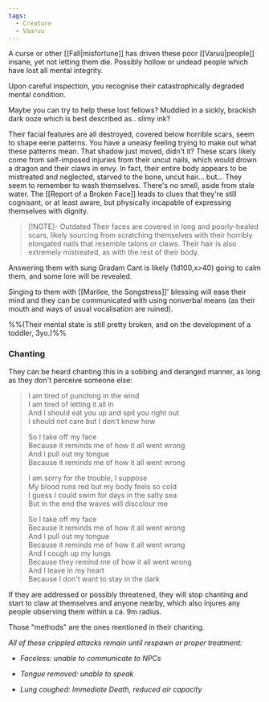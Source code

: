 ```yaml
---
tags:
  - Creature
  - Vaaruu
---
```


A curse or other [[Fall|misfortune]] has driven these poor [[Varuú|people]] insane, yet not letting them die.
Possibly hollow or undead people which have lost all mental integrity.

Upon careful inspection, you recognise their catastrophically degraded mental condition.

Maybe you can try to help these lost fellows?
Muddled in a sickly, brackish dark ooze which is best described as.. slimy ink?

Their facial features are all destroyed, covered below horrible scars, seem to shape eerie patterns. You have a uneasy feeling trying to make out what these patterns mean. That shadow just moved, didn't it?
These scars likely come from self-imposed injuries from their uncut nails, which would drown a dragon and their claws in envy. 
In fact, their entire body appears to be mistreated and neglected, starved to the bone, uncut hair... but... They seem to remember to wash themselves. There's no smell, aside from stale water.
The [[Report of a Broken Face]] leads to clues that they're still cognisant, or at least aware, but physically incapable of expressing themselves with dignity. 

> [!NOTE]- Outdated
> Their faces are covered in long and poorly-healed scars, likely sourcing from scratching themselves with their horribly elongated nails that resemble talons or claws.
> Their hair is also extremely mistreated, as with the rest of their body. 
> 

Answering them with sung Gradam Cant is likely (1d100,x\>40) going to calm them, and some lore will be revealed.

Singing to them with [[Marilee, the Songstress]]' blessing will ease their mind and they can be communicated with using nonverbal means (as their mouth and ways of usual vocalisation are ruined).

%%(Their mental state is still pretty broken, and on the development of a toddler, 3yo.)%%
### Chanting
They can be heard chanting this in a sobbing and deranged manner, as long as they don't perceive someone else:

>I am tired of punching in the wind  
>I am tired of letting it all in  
>And I should eat you up and spit you right out  
>I should not care but I don't know how  
>
>So I take off my face  
>Because it reminds me of how it all went wrong  
>And I pull out my tongue  
>Because it reminds me of how it all went wrong  
>
>I am sorry for the trouble, I suppose  
>My blood runs red but my body feels so cold  
>I guess I could swim for days in the salty sea  
>But in the end the waves will discolour me  
>
>So I take off my face  
>Because it reminds me of how it all went wrong  
>And I pull out my tongue  
>Because it reminds me of how it all went wrong  
>And I cough up my lungs  
>Because they remind me of how it all went wrong  
>And I leave in my heart  
>Because I don't want to stay in the dark


If they are addressed or possibly threatened, they will stop chanting and start to claw at themselves and anyone nearby, which also injures any people observing them within a ca. 9m radius.

Those "methods" are the ones mentioned in their chanting.

*All of these crippled attacks remain until respawn or proper treatment:*

-   *Faceless: unable to communicate to NPCs*

-   *Tongue removed: unable to speak*

-   *Lung coughed: Immediate Death, reduced air capacity*

 

